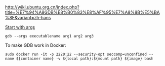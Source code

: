 http://wiki.ubuntu.org.cn/index.php?title=%E7%94%A8GDB%E8%B0%83%E8%AF%95%E7%A8%8B%E5%BA%8F&variant=zh-hans

[Start with args](https://stackoverflow.com/questions/6121094/how-do-i-run-a-program-with-commandline-args-using-gdb-within-a-bash-script)
```
gdb --args executablename arg1 arg2 arg3
```

To make GDB work in Docker: 
```
sudo docker run -it -p 2220:22 --security-opt seccomp=unconfined --name ${container name} -v ${local path}:${mount path} ${image} bash
```
